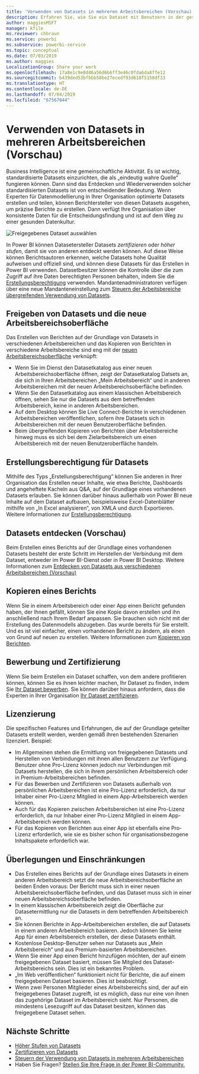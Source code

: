 ```yaml
---
title: 'Verwenden von Datasets in mehreren Arbeitsbereichen (Vorschau): Power BI'
description: Erfahren Sie, wie Sie ein Dataset mit Benutzern in der gesamten Organisation teilen können. Dann können diese in ihren eigenen Arbeitsbereichen Berichte erstellen, die auf Ihrem Dataset basieren.
author: maggiesMSFT
manager: kfile
ms.reviewer: chbraun
ms.service: powerbi
ms.subservice: powerbi-service
ms.topic: conceptual
ms.date: 07/03/2019
ms.author: maggies
LocalizationGroup: Share your work
ms.openlocfilehash: 17a8e1c9e0d46a56d6b6ff3e46c0fda6da8ffe12
ms.sourcegitcommit: b439ded53bfbbb58be27ecedf93d618f5158df33
ms.translationtype: HT
ms.contentlocale: de-DE
ms.lasthandoff: 07/04/2019
ms.locfileid: "67567844"
---
```

# <a name="use-datasets-across-workspaces-preview"></a>Verwenden von Datasets in mehreren Arbeitsbereichen (Vorschau)

Business Intelligence ist eine gemeinschaftliche Aktivität. Es ist wichtig, standardisierte Datasets einzurichten, die als „eindeutig wahre Quelle“ fungieren können. Dann sind das Entdecken und Wiederverwenden solcher standardisierten Datasets ist von entscheidender Bedeutung. Wenn Experten für Datenmodellierung in Ihrer Organisation optimierte Datasets erstellen und teilen, können Berichtersteller von diesen Datasets ausgehen, um präzise Berichte zu erstellen. Dann verfügt Ihre Organisation über konsistente Daten für die Entscheidungsfindung und ist auf dem Weg zu einer gesunden Datenkultur.

![Freigegebenes Dataset auswählen](media/service-datasets-across-workspaces/power-bi-select-shared-dataset.png)

In Power BI können Datasetersteller Datasets *zertifizieren* oder *höher stufen*, damit sie von anderen entdeckt werden können. Auf diese Weise können Berichtsautoren erkennen, welche Datasets hohe Qualität aufweisen und offiziell sind, und können diese Datasets für das Erstellen in Power BI verwenden. Datasetbesitzer können die Kontrolle über die zum Zugriff auf ihre Daten berechtigten Personen behalten, indem Sie die [Erstellungsberechtigung](service-datasets-build-permissions.md#build-permissions-for-shared-datasets) verwenden. Mandantenadministratoren verfügen über eine neue Mandanteneinstellung zum [Steuern der Arbeitsbereiche übergreifenden Verwendung von Datasets](service-datasets-admin-across-workspaces.md).

## <a name="dataset-sharing-and-the-new-workspace-experience"></a>Freigeben von Datasets und die neue Arbeitsbereichsoberfläche

Das Erstellen von Berichten auf der Grundlage von Datasets in verschiedenen Arbeitsbereichen und das Kopieren von Berichten in verschiedene Arbeitsbereiche sind eng mit der [neuen Arbeitsbereichsoberfläche](service-create-the-new-workspaces.md) verknüpft:

- Wenn Sie im Dienst den Datasetkatalog aus einer neuen Arbeitsbereichsoberfläche öffnen, zeigt der Datasetkatalog Datsets an, die sich in Ihren Arbeitsbereichen „Mein Arbeitsbereich“ und in anderen Arbeitsbereichen mit der neuen Arbeitsbereichsoberfläche befinden. 
- Wenn Sie den Datasetkatalog aus einem klassischen Arbeitsbereich öffnen, sehen Sie nur die Datasets aus dem betreffenden Arbeitsbereich, keine in anderen Arbeitsbereichen.
- Auf dem Desktop können Sie Live Connect-Berichte in verschiedenen Arbeitsbereichen veröffentlichen, sofern ihre Datasets sich in Arbeitsbereichen mit der neuen Benutzeroberfläche befinden.
- Beim übergreifenden Kopieren von Berichten über Arbeitsbereiche hinweg muss es sich bei dem Zielarbeitsbereich um einen Arbeitsbereich mit der neuen Benutzeroberfläche handeln.

## <a name="build-permission-for-datasets"></a>Erstellungsberechtigung für Datasets

Mithilfe des Typs „Erstellungsberechtigung“ können Sie anderen in Ihrer Organisation das Erstellen neuer Inhalte, wie etwa Berichte, Dashboards und angeheftete Kacheln aus Q&A, auf der Grundlage eines vorhandenen Datasets erlauben. Sie können darüber hinaus außerhalb von Power BI neue Inhalte auf dem Dataset aufbauen, beispielsweise Excel-Datenblätter mithilfe von „In Excel analysieren“, von XMLA und durch Exportieren. Weitere Informationen zur [Erstellungsberechtigung](service-datasets-build-permissions.md#build-permissions-for-shared-datasets).

## <a name="discover-datasets-preview"></a>Datasets entdecken (Vorschau)

Beim Erstellen eines Berichts auf der Grundlage eines vorhandenen Datasets besteht der erste Schritt im Herstellen der Verbindung mit dem Dataset, entweder im Power BI-Dienst oder in Power BI Desktop. Weitere Informationen zum [Entdecken von Datasets aus verschiedenen Arbeitsbereichen (Vorschau)](service-datasets-discover-across-workspaces.md)

## <a name="copy-a-report"></a>Kopieren eines Berichts

Wenn Sie in einem Arbeitsbereich oder einer App einen Bericht gefunden haben, der Ihnen gefällt, können Sie eine Kopie davon erstellen und ihn anschließend nach Ihrem Bedarf anpassen. Sie brauchen sich nicht mit der Erstellung des Datenmodells abzugeben. Das wurde bereits für Sie erstellt. Und es ist viel einfacher, einen vorhandenen Bericht zu ändern, als einen von Grund auf neuen zu erstellen. Weitere Informationen zum [Kopieren von Berichten](service-datasets-copy-reports.md).

## <a name="promotion-and-certification"></a>Bewerbung und Zertifizierung

Wenn Sie beim Erstellen ein Dataset schaffen, von dem andere profitieren können, können Sie es ihnen leichter machen, Ihr Dataset zu finden, indem Sie [Ihr Dataset bewerben](service-datasets-promote.md). Sie können darüber hinaus anfordern, dass die Experten in Ihrer Organisation [Ihr Dataset zertifizieren](service-datasets-certify.md).

## <a name="licensing"></a>Lizenzierung

Die spezifischen Features und Erfahrungen, die auf der Grundlage geteilter Datasets erstellt werden, werden gemäß ihren bestehenden Szenarien lizenziert.  Beispiel:

- Im Allgemeinen stehen die Ermittlung von freigegebenen Datasets und Herstellen von Verbindungen mit ihnen allen Benutzern zur Verfügung. Benutzer ohne Pro-Lizenz können jedoch nur Verbindungen mit Datasets herstellen, die sich in ihrem persönlichen Arbeitsbereich oder in Premium-Arbeitsbereichen befinden.
- Für das Bewerben und Zertifizieren von Datasets außerhalb von persönlichen Arbeitsbereichen ist eine Pro-Lizenz erforderlich, da nur Inhaber einer Pro-Lizenz Mitglied in einem App-Arbeitsbereich werden können.
- Auch für das Kopieren zwischen Arbeitsbereichen ist eine Pro-Lizenz erforderlich, da nur Inhaber einer Pro-Lizenz Mitglied in einem App-Arbeitsbereich werden können.
- Für das Kopieren von Berichten aus einer App ist ebenfalls eine Pro-Lizenz erforderlich, wie sie es bisher schon für organisationsbezogene Inhaltspakete erforderlich war.

## <a name="considerations-and-limitations"></a>Überlegungen und Einschränkungen

- Das Erstellen eines Berichts auf der Grundlage eines Datasets in einem anderen Arbeitsbereich setzt die neue Arbeitsbereichsoberfläche an beiden Enden voraus: Der Bericht muss sich in einer neuen Arbeitsbereichsoberfläche befinden, und das Dataset muss sich in einer neuen Arbeitsbereichsoberfläche befinden.
- In einem klassischen Arbeitsbereich zeigt die Oberfläche zur Datasetermittlung nur die Datasets in dem betreffenden Arbeitsbereich an.
- Sie können Berichte in App-Arbeitsbereichen erstellen, die auf Datasets in einem anderen Arbeitsbereich basieren. Jedoch können Sie keine App für einen Arbeitsbereich erstellen, der diese Datasets enthält.
- Kostenlose Desktop-Benutzer sehen nur Datasets aus „Mein Arbeitsbereich“ und aus Premium-basierten Arbeitsbereichen.
- Wenn Sie einer App einen Bericht hinzufügen möchten, der auf einem freigegebenen Dataset basiert, müssen Sie Mitglied des Dataset-Arbeitsbereichs sein. Dies ist ein bekanntes Problem.
- „Im Web veröffentlichen“ funktioniert nicht für Berichte, die auf einem freigegebenen Dataset basieren. Dies ist beabsichtigt.
- Wenn zwei Personen Mitglieder eines Arbeitsbereichs sind, der auf ein freigegebenes Dataset zugreift, ist es möglich, dass nur eine von ihnen das zugehörige Dataset im Arbeitsbereich sieht. Nur Personen, die mindestens Lesezugriff auf das Dataset besitzen, können das freigegebene Dataset sehen. 

## <a name="next-steps"></a>Nächste Schritte

- [Höher Stufen von Datasets](service-datasets-promote.md)
- [Zertifizieren von Datasets](service-datasets-certify.md)
- [Steuern der Verwendung von Datasets in mehreren Arbeitsbereichen](service-datasets-admin-across-workspaces.md)
- Haben Sie Fragen? [Stellen Sie Ihre Frage in der Power BI-Community.](http://community.powerbi.com/)
